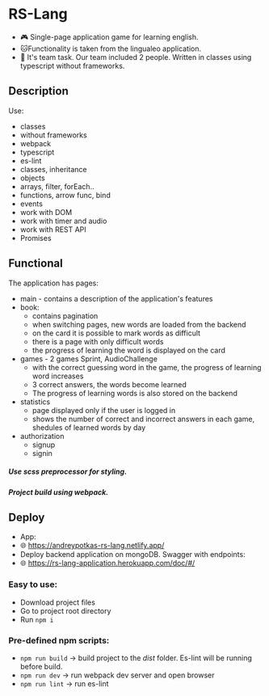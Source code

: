 
# RS-Lang

- :video_game: Single-page application game for learning english.
- :cat:Functionality is taken from the lingualeo application.
- :two_men_holding_hands: It's team task. Our team included 2 people.
Written in classes using typescript without frameworks. 


## Description
Use:
- classes
- without frameworks
- webpack
- typescript 
- es-lint
- classes, inheritance
- objects
- arrays, filter, forEach..
- functions, arrow func, bind
- events
- work with DOM
- work with timer and audio
- work with REST API
- Promises

## Functional
The application has pages:
- main - contains a description of the application's features
- book:
  - contains pagination
  - when switching pages, new words are loaded from the backend
  - on the card it is possible to mark words as difficult 
  - there is a page with only difficult words
  - the progress of learning the word is displayed on the card
- games - 2 games Sprint, AudioChallenge
  - with the correct guessing word in the game, the progress of learning word increases
  - 3 correct answers, the words become learned
  - The progress of learning words is also stored on the backend
- statistics
  - page displayed only if the user is logged in
  - shows the number of correct and incorrect answers in each game, shedules of learned words by day
- authorization
  - signup
  - signin

##### Use scss preprocessor for styling.
##### Project build using webpack.

## Deploy
- App:
- :globe_with_meridians: https://andreypotkas-rs-lang.netlify.app/
- Deploy backend application on mongoDB. Swagger with endpoints:
- :globe_with_meridians: https://rs-lang-application.herokuapp.com/doc/#/

### Easy to use:

- Download project files
- Go to project root directory
- Run `npm i`

### Pre-defined npm scripts:

- `npm run build` -> build project to the _dist_ folder. Es-lint will be running before build.
- `npm run dev` -> run webpack dev server and open browser
- `npm run lint` -> run es-lint

